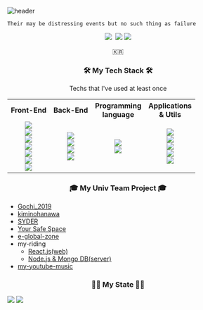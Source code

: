 
![header](https://capsule-render.vercel.app/api?type=soft&color=auto&height=150&section=header&text=JeongJaeSoon&fontSize=70&animation=twinkling)
```
Their may be distressing events but no such thing as failure
```
<p align="center">
  <a href="https://velog.io/@dev_jaesoon"><img src="https://img.shields.io/badge/94soon_dev.log-11B48A?style=flat-square&logo=Vimeo&logoColor=white&link=https://velog.io/@dev_jaesoon"/></a>&nbsp
  <a href="mailto:wjdwotns1006@gmail.com"><img src="https://img.shields.io/badge/Gmail-d14836?style=flat-square&logo=Gmail&logoColor=white&link=viliketh1s98@naver.com"/></a>  
  <a href="https://hits.seeyoufarm.com"><img src="https://hits.seeyoufarm.com/api/count/incr/badge.svg?url=https%3A%2F%2Fgithub.com%2FJeongJaeSoon&count_bg=%233573CD&title_bg=%23555555&icon=github.svg&icon_color=%23E7E7E7&title=hits&edge_flat=false"/></a>
</p>

<p align="center">🇰🇷</p>

<h3 align="center">🛠 My Tech Stack 🛠</h3>

<p align="center"> Techs that I've used at least once </p>

<table aligun="center">
    <tr>
        <th align="center">
          Front-End
        </th>
        <th align="center">
          Back-End
        </th>
        <th align="center">
          Programming<br>language
        </th>
        <th align="center">
          Applications<br>& Utils
        </th>
    </tr>
    <tr>      
        <!--Front End-->
        <td align="center">  
          <img src="https://img.shields.io/badge/HTML5-E72C22?style=flat-quare&logo=HTML5&logoColor=white"/></a><br>
          <img src="https://img.shields.io/badge/Javascript-F0D91D?style=flat-quare&logo=javascript&logoColor=white"/></a><br>
          <img src="https://img.shields.io/badge/CSS3-1572B6?style=flat-quare&logo=css3&logoColor=white"/></a><br>     
          <img src="https://img.shields.io/badge/jQuery-2965A7?style=flat-quare&logo=jQuery&logoColor=white"/></a><br>    
          <img src="https://img.shields.io/badge/React-3DD9FF?style=flat-quare&logo=react&logoColor=white"/></a><br>    
          <img src="https://img.shields.io/badge/Vue.js-48B883?style=flat-quare&logo=vue.js&logoColor=white"/></a><br>    
          <img src="https://img.shields.io/badge/Node.js-57A546?style=flat-quare&logo=node.js&logoColor=white"/></a><br>    
        </td>        
        <!--Back End-->
        <td align="center">
          <img src="https://img.shields.io/badge/php-5C7EB5?style=flat-quare&logo=php&logoColor=white"/></a><br>
          <img src="https://img.shields.io/badge/laravel-E9392C?style=flat-quare&logo=laravel&logoColor=white"/></a><br>
          <img src="https://img.shields.io/badge/Mysql-E6B91E?style=flat-quare&logo=MySql&logoColor=white"/></a><br>
          <img src="https://img.shields.io/badge/Mongo DB-12AA52?style=flat-quare&logo=MONGODB&logoColor=white"/></a><br>
        </td>        
        <!--Programming language-->
        <td align="center">
          <img src="https://img.shields.io/badge/Python-3766AB?style=flat-quare&logo=Python&logoColor=white"/></a><br>
          <img src="https://img.shields.io/badge/Java-D23C35?style=flat-quare&logo=Java&logoColor=white"/></a><br>   
        </td>
        <!--Applications & Utils-->
        <td align="center">
          <img src="https://img.shields.io/badge/AWS-333664?style=flat-quare&logo=amazon-aws&logoColor=white"/></a><br>
          <img src="https://img.shields.io/badge/Docker-2C96ED?style=flat-quare&logo=docker&logoColor=white"/></a><br>
          <img src="https://img.shields.io/badge/Nginx-229639?style=flat-quare&logo=NGINX&logoColor=white"/></a><br>
          <img src="https://img.shields.io/badge/Apache-C71D42?style=flat-quare&logo=APACHE&logoColor=white"/></a><br>
          <img src="https://img.shields.io/badge/Github-000000?style=flat-quare&logo=GITHUB&logoColor=white"/></a><br> 
        </td>
    </tr>
</table>

<h3 align="center"> 🎓 My Univ Team Project 🎓 </h3>

- [Gochi_2019](https://github.com/JeongJaeSoon/Gochi_2019)
- [kiminohanawa](https://github.com/JeongJaeSoon/kiminohanawa)
- [SYDER](https://github.com/JeongJaeSoon/SYDER)
- [Your Safe Space](https://github.com/JeongJaeSoon/COVID19_YSS)
- [e-global-zone](https://github.com/JeongJaeSoon/e-global-zone_Laravel-project_Project-management)
- my-riding
  - [React.js(web)](https://github.com/2020-yju-cominfo-5/my-riding-web)
  - [Node.js & Mongo DB(server)](https://github.com/JeongJaeSoon/my-riding-data) 
- [my-youtube-music](https://github.com/JeongJaeSoon/my-youtube-music)

<h3 align="center">💪🏻  My State 💪🏻</h3>

![](https://github-readme-stats.vercel.app/api?username=JeongJaeSoon&count_private=true&show_icons=true)
![](https://github-readme-stats.vercel.app/api/top-langs/?username=JeongJaeSoon&layout=compact&count_private=true&langs_count=30)
